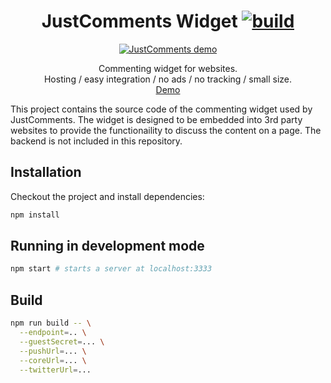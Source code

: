 <h1 align="center">
  JustComments Widget
  <a href="https://travis-ci.org/JustComments/jc-widget"><img src="https://travis-ci.org/JustComments/jc-widget.svg?branch=master" alt="build"></a>
</h1>
<p align="center">
  <a href="https://just-comments.com/demo.html"> <img src="https://just-comments.com/assets/demo4.png" alt="JustComments demo"> </a>
</p>
<p align="center">
  Commenting widget for websites. <br />Hosting / easy integration / no ads / no tracking / small size.<br /><a href="https://just-comments.com/demo.html">Demo</a>
</p>

This project contains the source code of the commenting widget used by
JustComments. The widget is designed to be embedded into 3rd party websites to
provide the functionaility to discuss the content on a page. The backend is not
included in this repository.

## Installation

Checkout the project and install dependencies:

```sh
npm install
```

## Running in development mode

```sh
npm start # starts a server at localhost:3333
```

## Build

```sh
npm run build -- \
  --endpoint=.. \
  --guestSecret=... \
  --pushUrl=... \
  --coreUrl=... \
  --twitterUrl=...
```
